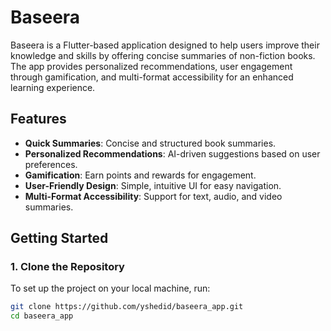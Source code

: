 # Baseera

Baseera is a Flutter-based application designed to help users improve their knowledge and skills by offering concise summaries of non-fiction books. The app provides personalized recommendations, user engagement through gamification, and multi-format accessibility for an enhanced learning experience.

## Features
- **Quick Summaries**: Concise and structured book summaries.
- **Personalized Recommendations**: AI-driven suggestions based on user preferences.
- **Gamification**: Earn points and rewards for engagement.
- **User-Friendly Design**: Simple, intuitive UI for easy navigation.
- **Multi-Format Accessibility**: Support for text, audio, and video summaries.

## Getting Started

### 1. Clone the Repository
To set up the project on your local machine, run:
```sh
git clone https://github.com/yshedid/baseera_app.git
cd baseera_app

